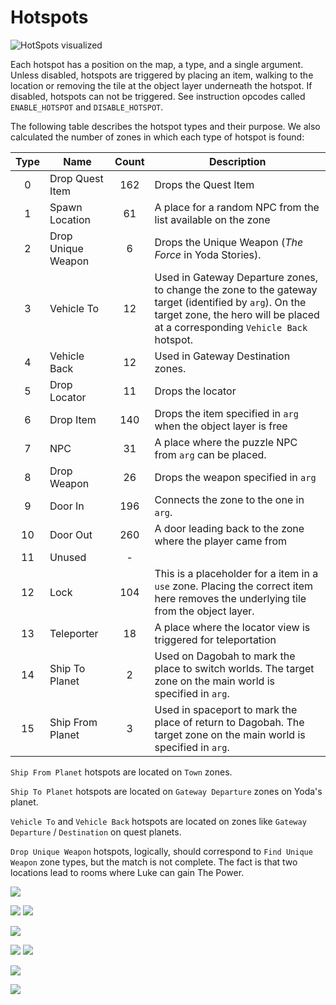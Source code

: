 Hotspots
========

![HotSpots visualized](images/zones/237h.png)

Each hotspot has a position on the map, a type, and a single argument. Unless disabled, hotspots are triggered by placing an item, 
walking to the location or removing the tile at the object layer underneath the hotspot.
If disabled, hotspots can not be triggered. See instruction opcodes called `ENABLE_HOTSPOT` and `DISABLE_HOTSPOT`.

The following table describes the hotspot types and their purpose.
We also calculated the number of zones in which each type of hotspot is found:

| Type | Name               | Count | Description                                                                                                                                                                         |
|:----:|--------------------|:-----:|-------------------------------------------------------------------------------------------------------------------------------------------------------------------------------------|
| 0    | Drop Quest Item    |  162  | Drops the Quest Item                                                                                                                                                                |
| 1    | Spawn Location     |  61   | A place for a random NPC from the list available on the zone                                                                                                                        |
| 2    | Drop Unique Weapon |   6   | Drops the Unique Weapon (*The Force* in Yoda Stories).                                                                                                                              |
| 3    | Vehicle To         |  12   | Used in Gateway Departure zones, to change the zone to the gateway target (identified by `arg`). On the target zone, the hero will be placed at a corresponding `Vehicle Back` hotspot. |
| 4    | Vehicle Back       |  12   | Used in Gateway Destination zones.                                                                                                                                                  |
| 5    | Drop Locator       |  11   | Drops the locator                                                                                                                                                                   |
| 6    | Drop Item          |  140  | Drops the item specified in `arg` when the object layer is free                                                                                                                     |
| 7    | NPC                |  31   | A place where the puzzle NPC from `arg` can be placed.                                                                                                                              |
| 8    | Drop Weapon        |  26   | Drops the weapon specified in `arg`                                                                                                                                                 |
| 9    | Door In            |  196  | Connects the zone to the one in `arg`.                                                                                                                                              |
| 10   | Door Out           |  260  | A door leading back to the zone where the player came from                                                                                                                          |
| 11   | Unused             |   -   |                                                                                                                                                                                     |
| 12   | Lock               |  104  | This is a placeholder for a item in a `use` zone. Placing the correct item here removes the underlying tile from the object layer.                                                  |
| 13   | Teleporter         |  18   | A place where the locator view is triggered for teleportation                                                                                                                       |
| 14   | Ship To Planet     |   2   | Used on Dagobah to mark the place to switch worlds. The target zone on the main world is specified in `arg`.                                                                        |
| 15   | Ship From Planet   |   3   | Used in spaceport to mark the place of return to Dagobah. The target zone on the main world is specified in `arg`.                                                                  |

`Ship From Planet` hotspots are located on `Town` zones.

`Ship To Planet` hotspots are located on `Gateway Departure` zones on Yoda's planet.

`Vehicle To` and `Vehicle Back` hotspots are located on zones like `Gateway Departure` / `Destination` on quest planets.

`Drop Unique Weapon` hotspots, logically, should correspond to `Find Unique Weapon` zone types,
but the match is not complete. The fact is that two locations lead to rooms where Luke can gain The Power.

![](images/zones/129h.png)

![](images/zones/272h.png)  ![](images/zones/273h.png)

![](images/zones/330h.png)

![](images/zones/369h.png)  ![](images/zones/370h.png)

![](images/zones/547h.png)

![](images/zones/640h.png)
